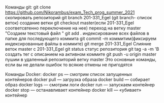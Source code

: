 Команды git:
git clone https://github.com/Nikorambus/exam_Tech_prog_summer_2021
скопировать репозиторий
git branch 201-331_Egel (git branch- список веток)
создание ветки
git checkout master(если 201-331_Egel соответсвтенно переключение на нее)
переход на ветку master
"Создаем текстовый файл "
git add .
индексирование всех файлов в папке для последующего коммита
git commit -m
коммитим(фиксируем индексированные файлы в коммите) 
git merge 201-331_Egel 
Слияние веток master с 201-331_Egel
git status статус репозитория
git tag -a -m 'B создать тег с описанием на активном коммите
 git push -u origin master 
пушим в удаленный репозиторий ветку master
Это основные команды, если вы не делали ошибок то всякие отмены не пригодятся

Команды Docker:
docker ps — смотрим список запущенных контейнеров 
docker pull — загрузка образа 
docker build — собирает образ 
docker logs — смотрим логи 
docker run — запускаем контейнер 
docker stop — останавливает контейнер 
docker kill — «убивает» контейнер
